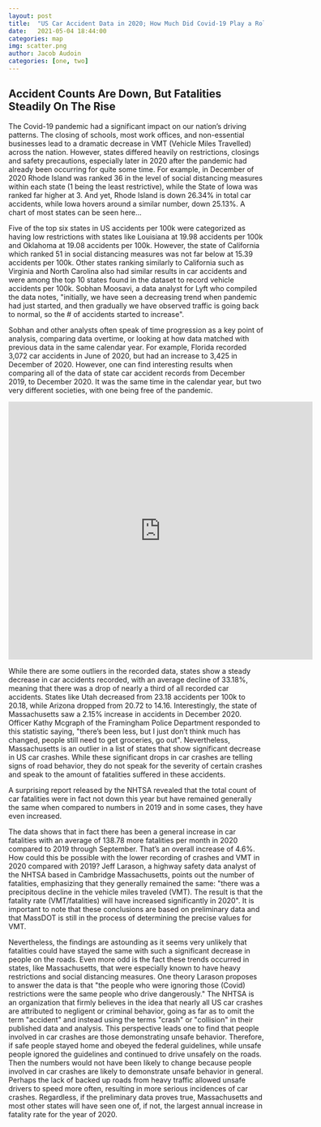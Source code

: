 ```yaml
---
layout: post
title:  "US Car Accident Data in 2020; How Much Did Covid-19 Play a Role? "
date:   2021-05-04 18:44:00
categories: map
img: scatter.png
author: Jacob Audoin
categories: [one, two]
---
```


## Accident Counts Are Down, But Fatalities Steadily On The Rise

The Covid-19 pandemic had a significant impact on our nation’s driving patterns. The closing of schools, most work offices, and non-essential businesses lead to a dramatic decrease in VMT (Vehicle Miles Travelled) across the nation. However, states differed heavily on restrictions, closings and safety precautions, especially later in 2020 after the pandemic had already been occurring for quite some time. For example, in December of 2020 Rhode Island was ranked 36 in the level of social distancing measures within each state (1 being the least restrictive), while the State of Iowa was ranked far higher at 3. And yet, Rhode Island is down 26.34% in total car accidents, while Iowa hovers around a similar number, down 25.13%. A chart of most states can be seen here...

<div class="flourish-embed flourish-scatter" data-src="visualisation/5928790"><script src="https://public.flourish.studio/resources/embed.js"></script></div>

Five of the top six states in US accidents per 100k were categorized as having low restrictions with states like Louisiana at 19.98 accidents per 100k and Oklahoma at 19.08 accidents per 100k. However, the state of California which ranked 51 in social distancing measures was not far below at 15.39 accidents per 100k. Other states ranking similarly to California such as Virginia and North Carolina also had similar results in car accidents and were among the top 10 states found in the dataset to record vehicle accidents per 100k. Sobhan Moosavi, a data analyst for Lyft who compiled the data notes, "initially, we have seen a decreasing trend when pandemic had just started, and then gradually we have observed traffic is going back to normal, so the # of accidents started to increase". 

Sobhan and other analysts often speak of time progression as a key point of analysis, comparing data overtime, or looking at how data matched with previous data in the same calendar year. For example, Florida recorded 3,072 car accidents in June of 2020, but had an increase to 3,425 in December of 2020. However, one can find interesting results when comparing all of the data of state car accident records from December 2019, to December 2020. It was the same time in the calendar year, but two very different societies, with one being free of the pandemic.

<div class="flourish-embed flourish-slope" data-src="visualisation/6027427"><script src="https://public.flourish.studio/resources/embed.js"></script></div>

<iframe title="[ US State Accidents Percent Change (per 100k) Dec 2019 - Dec 2020 ]" aria-label="Map" id="datawrapper-chart-wdoXd" src="https://datawrapper.dwcdn.net/wdoXd/1/" scrolling="no" frameborder="0" style="border: none;" width="600" height="509"></iframe>

While there are some outliers in the recorded data, states show a steady decrease in car accidents recorded, with an average decline of 33.18%, meaning that there was a drop of nearly a third of all recorded car accidents. States like Utah decreased from 23.18 accidents per 100k to 20.18, while Arizona dropped from 20.72 to 14.16. Interestingly, the state of Massachusetts saw a 2.15% increase in accidents in December 2020. Officer Kathy Mcgraph of the Framingham Police Department responded to this statistic saying, "there’s been less, but I just don’t think much has changed, people still need to get groceries, go out". Nevertheless, Massachusetts is an outlier in a list of states that show significant decrease in US car crashes. While these significant drops in car crashes are telling signs of road behavior, they do not speak for the severity of certain crashes and speak to the amount of fatalities suffered in these accidents.

A surprising report released by the NHTSA revealed that the total count of car fatalities were in fact not down this year but have remained generally the same when compared to numbers in 2019 and in some cases, they have even increased.

<div class="flourish-embed flourish-chart" data-src="visualisation/5929275"><script src="https://public.flourish.studio/resources/embed.js"></script></div>

The data shows that in fact there has been a general increase in car fatalities with an average of 138.78 more fatalities per month in 2020 compared to 2019 through September. That’s an overall increase of 4.6%. How could this be possible with the lower recording of crashes and VMT in 2020 compared with 2019? Jeff Larason, a highway safety data analyst of the NHTSA based in Cambridge Massachusetts, points out the number of fatalities, emphasizing that they generally remained the same: "there was a precipitous decline in the vehicle miles traveled (VMT). The result is that the fatality rate (VMT/fatalities) will have increased significantly in 2020". It is important to note that these conclusions are based on preliminary data and that MassDOT is still in the process of determining the precise values for VMT. 

Nevertheless, the findings are astounding as it seems very unlikely that fatalities could have stayed the same with such a significant decrease in people on the roads. Even more odd is the fact these trends occurred in states, like Massachusetts, that were especially known to have heavy restrictions and social distancing measures. One theory Larason proposes to answer the data is that "the people who were ignoring those (Covid) restrictions were the same people who drive dangerously." The NHTSA is an organization that firmly believes in the idea that nearly all US car crashes are attributed to negligent or criminal behavior, going as far as to omit the term "accident" and instead using the terms "crash" or "collision" in their published data and analysis. This perspective leads one to find that people involved in car crashes are those demonstrating unsafe behavior. Therefore, if safe people stayed home and obeyed the federal guidelines, while unsafe people ignored the guidelines and continued to drive unsafely on the roads. Then the numbers would not have been likely to change because people involved in car crashes are likely to demonstrate unsafe behavior in general. Perhaps the lack of backed up roads from heavy traffic allowed unsafe drivers to speed more often, resulting in more serious incidences of car crashes. Regardless, if the preliminary data proves true, Massachusetts and most other states will have seen one of, if not, the largest annual increase in fatality rate for the year of 2020.

